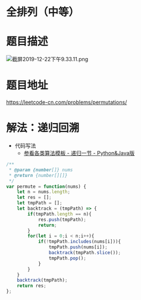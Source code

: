# 全排列（中等）
# 题目描述
![截屏2019-12-22下午9.33.11.png](https://pic.leetcode-cn.com/6089dc997aef399b9fe359820de6dfff8fb29f5b5ed41db5cb8fd3340992e063-%E6%88%AA%E5%B1%8F2019-12-22%E4%B8%8B%E5%8D%889.33.11.png)
# 题目地址
<https://leetcode-cn.com/problems/permutations/>
# 解法：递归回溯
+ 代码写法
  + [参看各类算法模板 - 递归一节 - Python&Java版](https://github.com/Alex660/Algorithms-and-data-structures/blob/master/theoreticalKnowledge/AlgorithmTemplate%E7%AE%97%E6%B3%95%E6%A8%A1%E6%9D%BF.md)
```javascript
/**
 * @param {number[]} nums
 * @return {number[][]}
 */
var permute = function(nums) {
    let n = nums.length;
    let res = [];
    let tmpPath = [];
    let backtrack = (tmpPath) => {
        if(tmpPath.length == n){
            res.push(tmpPath);
            return;
        }
        for(let i = 0;i < n;i++){
            if(!tmpPath.includes(nums[i])){
                tmpPath.push(nums[i]);
                backtrack(tmpPath.slice());
                tmpPath.pop();
            }
        }
    }
    backtrack(tmpPath);
    return res;
};
```